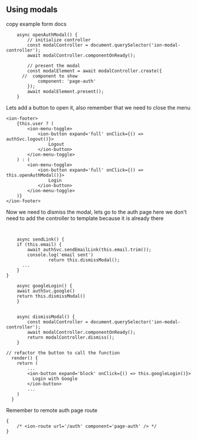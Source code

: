 ## Using modals

copy example form docs

```tsx
	async openAuthModal() {
		// initialize controller
		const modalController = document.querySelector('ion-modal-controller');
		await modalController.componentOnReady();

		// present the modal
		const modalElement = await modalController.create({
      //  component to show
			component: 'page-auth'
		});
		await modalElement.present();
	}
```

Lets add a button to open it, also remember that we need to close the menu

```tsx
<ion-footer>
	{this.user ? (
		<ion-menu-toggle>
			<ion-button expand='full' onClick={() => authSvc.logout()}>
				Logout
			</ion-button>
		</ion-menu-toggle>
	) : (
		<ion-menu-toggle>
			<ion-button expand='full' onClick={() => this.openAuthModal()}>
				Login
			</ion-button>
		</ion-menu-toggle>
	)}
</ion-footer>
```

Now we need to dismiss the modal, lets go to the auth page
here we don't need to add the controller to template because it is already there

```tsx


	async sendLink() {
    if (this.email) {
        await authSvc.sendEmailLink(this.email.trim());
        console.log('email sent')
				return this.dismissModal();
      ...
    }
}

	async googleLogin() {
    await authSvc.google()
    return this.dismissModal()
	}


	async dismissModal() {
		const modalController = document.querySelector('ion-modal-controller');
		await modalController.componentOnReady();
		return modalController.dismiss();
	}

// refactor the button to call the function
  render() {
    return (
        ...
        <ion-button expand='block' onClick={() => this.googleLogin()}>
          Login with Google
        </ion-button>
        ...
    )
  }
```

Remember to remote auth page route

```tsx
{
	/* <ion-route url='/auth' component='page-auth' /> */
}
```
